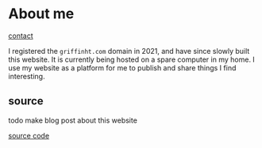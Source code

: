 # About me 

[contact](contact.html)

I registered the `griffinht.com` domain in 2021, and have since slowly built this website. It is currently being hosted on a spare computer in my home. I use my website as a platform for me to publish and share things I find interesting.

## source
todo make blog post about this website

[source code](https://griffinht.com/git/griffinht.com.git)

